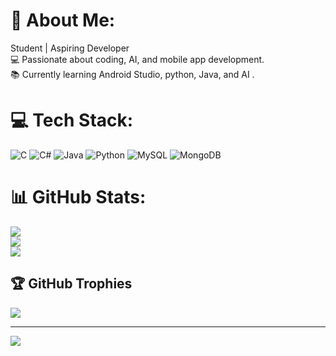 # 💫 About Me:
Student | Aspiring Developer<br>💻 Passionate about coding, AI, and mobile app development.<br>📚 Currently learning Android Studio, python, Java, and AI .


# 💻 Tech Stack:
![C](https://img.shields.io/badge/c-%2300599C.svg?style=flat-square&logo=c&logoColor=white) ![C#](https://img.shields.io/badge/c%23-%23239120.svg?style=flat-square&logo=csharp&logoColor=white) ![Java](https://img.shields.io/badge/java-%23ED8B00.svg?style=flat-square&logo=openjdk&logoColor=white) ![Python](https://img.shields.io/badge/python-3670A0?style=flat-square&logo=python&logoColor=ffdd54) ![MySQL](https://img.shields.io/badge/mysql-4479A1.svg?style=flat-square&logo=mysql&logoColor=white) ![MongoDB](https://img.shields.io/badge/MongoDB-%234ea94b.svg?style=flat-square&logo=mongodb&logoColor=white)
# 📊 GitHub Stats:
![](https://github-readme-stats.vercel.app/api?username=prajwalm-hub&theme=dark&hide_border=false&include_all_commits=true&count_private=true)<br/>
![](https://github-readme-streak-stats.herokuapp.com/?user=prajwalm-hub&theme=dark&hide_border=false)<br/>
![](https://github-readme-stats.vercel.app/api/top-langs/?username=prajwalm-hub&theme=dark&hide_border=false&include_all_commits=true&count_private=true&layout=compact)

## 🏆 GitHub Trophies
![](https://github-profile-trophy.vercel.app/?username=prajwalm-hub&theme=radical&no-frame=false&no-bg=true&margin-w=4)

---
[![](https://visitcount.itsvg.in/api?id=prajwalm-hub&icon=0&color=0)](https://visitcount.itsvg.in)

<!-- Proudly created with GPRM ( https://gprm.itsvg.in ) -->
